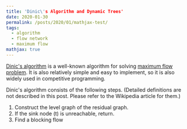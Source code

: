 ```yaml
---
title: 'Dinic\'s Algorithm and Dynamic Trees'
date: 2020-01-30
permalink: /posts/2020/01/mathjax-test/
tags:
  - algorithm
  - flow network
  - maximum flow
mathjax: true
---
```


[Dinic's algorithm](https://en.wikipedia.org/wiki/Dinic%27s_algorithm) is a well-known algorithm
for solving [maximum flow problem](https://en.wikipedia.org/wiki/Maximum_flow_problem).
It is also relatively simple and easy to implement, so it is also widely used in competitive programming.

Dinic's algorithm consists of the following steps. (Detailed definitions are not described in this post.
Please refer to the Wikipedia article for them.)

1. Construct the level graph of the residual graph.
1. If the sink node \(t\) is unreachable, return.
1. Find a blocking flow 
